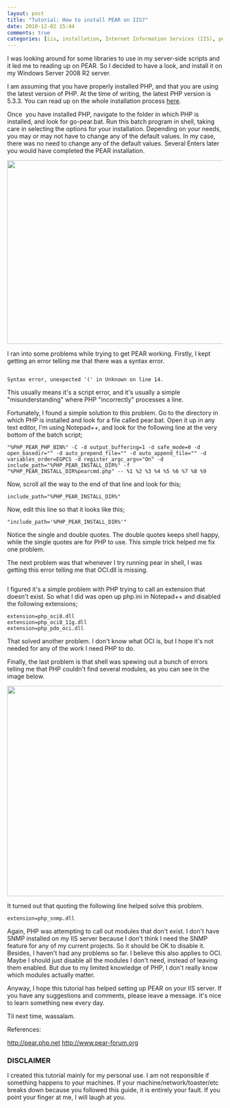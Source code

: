 ```yaml
---
layout: post
title: "Tutorial: How to install PEAR on IIS7"
date: 2010-12-02 15:44
comments: true
categories: [iis, installation, Internet Information Services (IIS), pear, PHP, php, Programming, Syntax error, Tutorials, "unexpected '(' in Unknown", Windows Server, windows server]
---
```

I was looking around for some libraries to use in my server-side scripts and it led me to reading up on PEAR. So I decided to have a look, and install it on my Windows Server 2008 R2 server.

I am assuming that you have properly installed PHP, and that you are using the latest version of PHP. At the time of writing, the latest PHP version is 5.3.3. You can read up on the whole installation process <a href="http://subject9.wordpress.com/2010/11/22/tutorial-how-to-install-php-on-iis/" target="_blank">here</a>.

<!--more-->

Once  you have installed PHP, navigate to the folder in which PHP is installed, and look for go-pear.bat. Run this batch program in shell, taking care in selecting the options for your installation. Depending on your needs, you may or may not have to change any of the default values. In my case, there was no need to change any of the default values. Several Enters later you would have completed the PEAR installation.

<a href="http://subject9.files.wordpress.com/2011/08/pear-install.png"><img class="aligncenter size-full wp-image-1242" title="pear-install" src="http://subject9.files.wordpress.com/2011/08/pear-install.png" alt="" width="590" height="428" /></a>

I ran into some problems while trying to get PEAR working. Firstly, I kept getting an error telling me that there was a syntax error.
<p style="text-align:center;"><a href="http://subject9.files.wordpress.com/2011/08/pear-run-error2.png"><img class="size-full wp-image-623 aligncenter" title="pear-run-error2" src="http://subject9.files.wordpress.com/2011/08/pear-run-error2.png" alt="" /></a></p>

`Syntax error, unexpected '(' in Unknown on line 14.`

This usually means it's a script error, and it's usually a simple "misunderstanding" where PHP "incorrectly" processes a line.

Fortunately, I found a simple solution to this problem. Go to the directory in which PHP is installed and look for a file called pear.bat. Open it up in any text editor, I'm using Notepad++, and look for the following line at the very bottom of the batch script;

```shell
"%PHP_PEAR_PHP_BIN%" -C -d output_buffering=1 -d safe_mode=0 -d open_basedir="" -d auto_prepend_file="" -d auto_append_file="" -d variables_order=EGPCS -d register_argc_argv="On" -d include_path="%PHP_PEAR_INSTALL_DIR%" -f "%PHP_PEAR_INSTALL_DIR%pearcmd.php" -- %1 %2 %3 %4 %5 %6 %7 %8 %9
```

Now, scroll all the way to the end of that line and look for this;

```
include_path="%PHP_PEAR_INSTALL_DIR%"
```

Now, edit this line so that it looks like this;

```
"include_path='%PHP_PEAR_INSTALL_DIR%'"
```

Notice the single and double quotes. The double quotes keeps shell happy, while the single quotes are for PHP to use. This simple trick helped me fix one problem.

The next problem was that whenever I try running pear in shell, I was getting this error telling me that OCI.dll is missing.
<p style="text-align:center;"><a href="http://subject9.files.wordpress.com/2011/08/pear-run-error1.png"><img class="size-full wp-image-622 aligncenter" title="pear-run-error1" src="http://subject9.files.wordpress.com/2011/08/pear-run-error1.png" alt="" /></a></p>
I figured it's a simple problem with PHP trying to call an extension that doesn't exist. So what I did was open up php.ini in Notepad++ and disabled the following extensions;

```
extension=php_oci8.dll
extension=php_oci8_11g.dll
extension=php_pdo_oci.dll
```

That solved another problem. I don't know what OCI is, but I hope it's not needed for any of the work I need PHP to do.

Finally, the last problem is that shell was spewing out a bunch of errors telling me that PHP couldn't find several modules, as you can see in the image below.
<p style="text-align:center;"><a href="http://subject9.files.wordpress.com/2011/08/pear-run-error3.png"><img class="size-full wp-image-621 aligncenter" title="pear-run-error3" src="http://subject9.files.wordpress.com/2011/08/pear-run-error3.png" alt="" width="675" height="490" /></a></p>
It turned out that quoting the following line helped solve this problem.

```
extension=php_snmp.dll
```

Again, PHP was attempting to call out modules that don't exist. I don't have SNMP installed on my IIS server because I don't think I need the SNMP feature for any of my current projects. So it should be OK to disable it. Besides, I haven't had any problems so far. I believe this also applies to OCI. Maybe I should just disable all the modules I don't need, instead of leaving them enabled. But due to my limited knowledge of PHP, I don't really know which modules actually matter.

Anyway, I hope this tutorial has helped setting up PEAR on your IIS server. If you have any suggestions and comments, please leave a message. It's nice to learn something new every day.

Til next time, wassalam.

References:

<a href="http://pear.php.net/">http://pear.php.net</a>
<a href="http://www.pear-forum.org/">http://www.pear-forum.org</a>

### DISCLAIMER ###

I created this tutorial mainly for my personal use. I am not responsible if something happens to your machines. If your machine/network/toaster/etc breaks down because you followed this guide, it is entirely your fault. If you point your finger at me, I will laugh at you.
